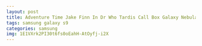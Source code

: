 ```yaml
---
layout: post
title: Adventure Time Jake Finn In Dr Who Tardis Call Box Galaxy Nebula Samsung Galaxy S9 Case
tags: samsung galaxy s9
categories: samsung
img: 1E1VXrk2PI30t6fs0oEahH-AtOyfj-i2X
---
```

